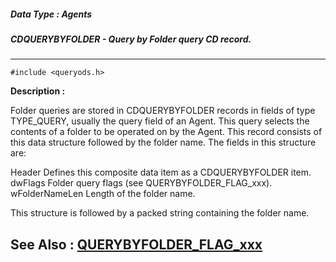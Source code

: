 ##### Data Type : Agents
##### CDQUERYBYFOLDER - Query by Folder query CD record.
---
```
#include <queryods.h>
```
**Description :**

Folder queries are stored in CDQUERYBYFOLDER records in fields of type 
TYPE_QUERY, usually the query field of an Agent.  This query selects the 
contents of a folder to be operated on by the Agent.  This record consists of 
this data structure followed by the folder name.  The fields in this structure 
are:

Header  Defines this composite data item as a CDQUERYBYFOLDER item.
dwFlags  Folder query flags (see QUERYBYFOLDER_FLAG_xxx).
wFolderNameLen Length of the folder name.

This structure is followed by a packed string containing the folder name.

**See Also :**
[QUERYBYFOLDER_FLAG_xxx](/domino-c-api-docs/reference/Symb/QUERYBYFOLDER_FLAG_xxx)
---
